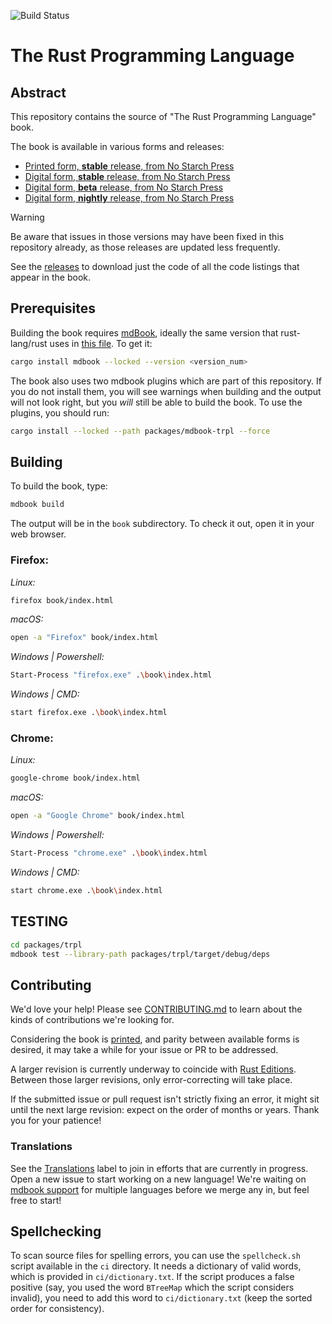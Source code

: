 ![Build Status](https://github.com/rust-lang/book/workflows/CI/badge.svg)
# The Rust Programming Language
## Abstract
This repository contains the source of "The Rust Programming Language" book.

The book is available in various forms and releases:
- [Printed form, **stable** release, from No Starch Press][printed]
- [Digital form, **stable** release, from No Starch Press][stable]
- [Digital form, **beta** release, from No Starch Press][beta]
- [Digital form, **nightly** release, from No Starch Press][nightly]

> [!WARNING]
Be aware that issues in those versions may have been fixed in this repository already, as those
releases are updated less frequently.

[printed]: https;//nostarch.com/rust-programming-language-2nd-edition 
[stable]: https://doc.rust-lang.org/stable/book/
[beta]: https://doc.rust-lang.org/beta/book/
[nightly]: https://doc.rust-lang.org/nightly/book/

See the [releases] to download just the code of all the code listings that appear in the book.

[releases]: https://github.com/rust-lang/book/releases

## Prerequisites

Building the book requires [mdBook], ideally the same version that
rust-lang/rust uses in [this file][rust-mdbook]. To get it:

[mdBook]: https://github.com/rust-lang/mdBook
[rust-mdbook]: https://github.com/rust-lang/rust/blob/master/src/tools/rustbook/Cargo.toml

```sh
cargo install mdbook --locked --version <version_num>
```

The book also uses two mdbook plugins which are part of this repository. If you
do not install them, you will see warnings when building and the output will not
look right, but you _will_ still be able to build the book. To use the plugins,
you should run:

```sh
cargo install --locked --path packages/mdbook-trpl --force
```

## Building

To build the book, type:

```sh
mdbook build
```

The output will be in the `book` subdirectory. To check it out, open it in
your web browser.

### Firefox:

_Linux:_

```sh
firefox book/index.html                       
```
_macOS:_

```sh
open -a "Firefox" book/index.html             
```

_Windows | Powershell:_

```sh
Start-Process "firefox.exe" .\book\index.html 
```

_Windows | CMD:_

```sh
start firefox.exe .\book\index.html           
```

### Chrome:

_Linux:_

```sh
google-chrome book/index.html                       
```
_macOS:_

```sh
open -a "Google Chrome" book/index.html             
```

_Windows | Powershell:_

```sh
Start-Process "chrome.exe" .\book\index.html 
```

_Windows | CMD:_

```sh
start chrome.exe .\book\index.html           
```

## TESTING

```sh
cd packages/trpl
mdbook test --library-path packages/trpl/target/debug/deps
```

## Contributing

We'd love your help! Please see [CONTRIBUTING.md][contrib] to learn about the
kinds of contributions we're looking for.

[contrib]: https://github.com/rust-lang/book/blob/main/CONTRIBUTING.md

Considering the book is [printed], and parity between available forms is desired, it may take a while for your issue or PR to be addressed.

A larger revision is currently underway to coincide with [Rust Editions](https://doc.rust-lang.org/edition-guide/). Between those larger
revisions, only error-correcting will take place.

If the submitted issue or pull request isn't strictly fixing an error, it might sit until the next large revision: expect on the order of months or years. Thank you
for your patience!

### Translations

See the [Translations] label to join in efforts that are currently in progress. Open a new issue to start working on
a new language! We're waiting on [mdbook support] for multiple languages before we merge any in, but feel free to start!

[Translations]: https://github.com/rust-lang/book/issues?q=is%3Aopen+is%3Aissue+label%3ATranslations
[mdbook support]: https://github.com/rust-lang/mdBook/issues/5

## Spellchecking

To scan source files for spelling errors, you can use the `spellcheck.sh`
script available in the `ci` directory. It needs a dictionary of valid words,
which is provided in `ci/dictionary.txt`. If the script produces a false
positive (say, you used the word `BTreeMap` which the script considers invalid),
you need to add this word to `ci/dictionary.txt` (keep the sorted order for
consistency).
